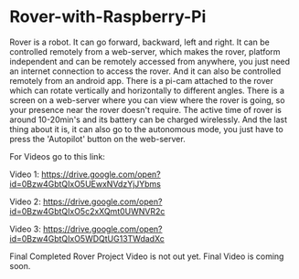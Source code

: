 # Rover-with-Raspberry-Pi
Rover is a robot. It can go forward, backward, left and right. It can be controlled remotely from a web-server, which makes the rover, platform independent and can be remotely accessed from anywhere, you just need an internet connection to access the rover. And it can also be controlled remotely from an android app. There is a pi-cam attached to the rover which can rotate vertically and horizontally to different angles. There is a screen on a web-server where you can view where the rover is going, so your presence near the rover doesn't  require. The active time of rover is around 10-20min's and its battery can be charged wirelessly. And the last thing about it is, it can also go to the autonomous mode, you just have to press the 'Autopilot' button on the web-server.

For Videos go to this link:

Video 1: https://drive.google.com/open?id=0Bzw4GbtQIxO5UEwxNVdzYjJYbms

Video 2: https://drive.google.com/open?id=0Bzw4GbtQIxO5c2xXQmt0UWNVR2c

Video 3: https://drive.google.com/open?id=0Bzw4GbtQIxO5WDQtUG13TWdadXc

Final Completed Rover Project Video is not out yet.
Final Video is coming soon.


